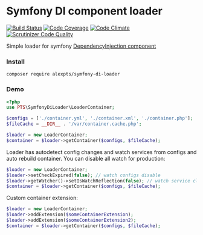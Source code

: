 # Symfony DI component loader

[![Build Status](https://travis-ci.org/alexpts/php-symfony-di-loader.svg?branch=master)](https://travis-ci.org/alexpts/php-symfony-di-loader)
[![Code Coverage](https://scrutinizer-ci.com/g/alexpts/php-symfony-di-loader/badges/coverage.png?b=master)](https://scrutinizer-ci.com/g/alexpts/php-symfony-di-loader/?branch=master)
[![Code Climate](https://codeclimate.com/github/alexpts/php-symfony-di-loader/badges/gpa.svg)](https://codeclimate.com/github/alexpts/php-symfony-di-loader)
[![Scrutinizer Code Quality](https://scrutinizer-ci.com/g/alexpts/php-symfony-di-loader/badges/quality-score.png?b=master)](https://scrutinizer-ci.com/g/alexpts/php-symfony-di-loader/?branch=master)


Simple loader for symfony [DependencyInjection component]( https://symfony.com/doc/current/components/dependency_injection.html)

### Install
`composer require alexpts/symfony-di-loader`


### Demo
```php
<?php
use PTS\SymfonyDiLoader\LoaderContainer;

$configs = ['./container.yml', './container.xml', './container.php'];
$fileCache = __DIR__ . '/var/container.cache.php';

$loader = new LoaderContainer;
$container = $loader->getContainer($configs, $fileCache);
```

Loader has autodetect config changes and watch services from configs and auto rebuild container.
You can disable all watch for production:
```php
$loader = new LoaderContainer;
$loader->setCheckExpired(false); // watch configs disable
$loader->getWatcher()->setIsWatchReflection(false); // watch service class disable
$container = $loader->getContainer($configs, $fileCache);
```

Custom container extension:
```php
$loader = new LoaderContainer;
$loader->addExtension($someContainerExtension);
$loader->addExtension($someContainerExtension2);
$container = $loader->getContainer($configs, $fileCache);
```
